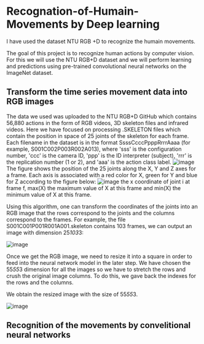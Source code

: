 # Recognation-of-Humain-Movements by Deep learning
I have used the dataset NTU RGB +D to recognize the humain movements.

The goal of this project is to recognize human actions by computer vision. For this we will use the NTU RGB+D dataset and we will perform learning and predictions using pre-trained convolutional neural networks on the ImageNet dataset.

## Transform the time series movement data into RGB images
The data we used was uploaded to the NTU RGB+D GitHub which contains 56,880 actions in the form of RGB videos, 3D skeleton files and infrared videos. Here we have focused on processing .SKELETON files which contain the position in space of 25 joints of the skeleton for each frame. Each filename in the dataset is in the format SsssCcccPpppRrrrAaaa (for example, S001C002P003R002A013), where 'sss' is the configuration number, 'ccc' is the camera ID, 'ppp' is the ID interpreter (subject), 'rrr' is the replication number (1 or 2), and 'aaa' is the action class label.
![image](https://user-images.githubusercontent.com/105889748/216825905-6edce1fe-8bed-4cd2-b1ad-26c12fabbd9e.png)
The figure shows the position of the 25 joints along the X, Y and Z axes for a frame. Each axis is associated with a red color for X, green for Y and blue for Z according to the figure below:
![image](https://user-images.githubusercontent.com/105889748/216825978-9ba1d3d3-77da-49e8-a02d-f3a51237e039.png)
the x coordinate of joint i at frame f, max(X) the maximum value of X at this frame and min(X) the minimum value of X at this frame.

Using this algorithm, one can transform the coordinates of the joints into an RGB image that the rows correspond to the joints and the columns correspond to the frames. For example, the file S001C001P001R001A001.skeleton contains 103 frames, we can output an image with dimension 25*103*3:

![image](https://user-images.githubusercontent.com/105889748/216826824-c0e8a279-3dd6-4416-be6a-86df133cafb2.png)

Once we get the RGB image, we need to resize it into a square in order to feed into the neural network model in the later step. We have chosen the 55*55*3 dimension for all the images so we have to stretch the rows and crush the original image columns. To do this, we gave back the indexes for the rows and the columns.

We obtain the resized image with the size of 55*55*3.

![image](https://user-images.githubusercontent.com/105889748/216826911-7ec61f41-7add-4426-b0e7-4fb9510705c0.png)

## Recognition of the movements by convelitional neural networks
